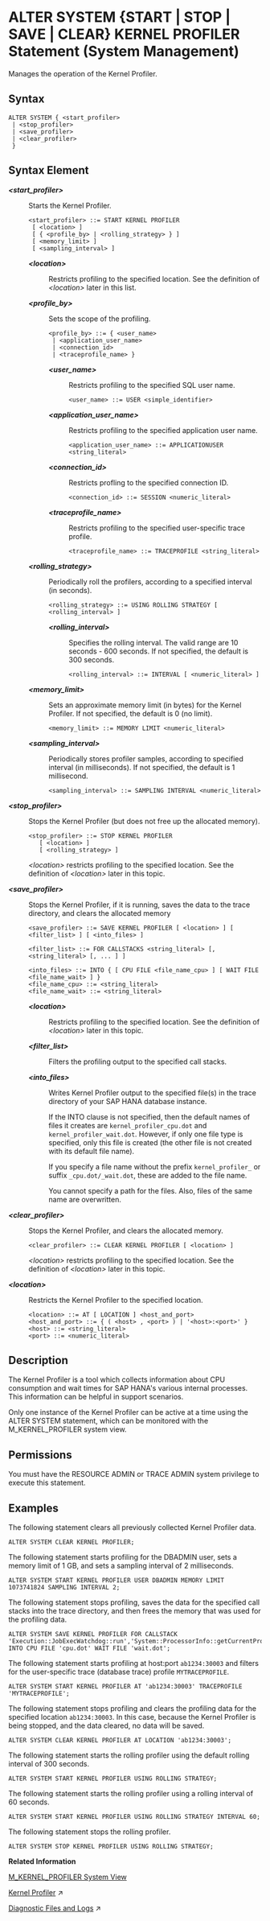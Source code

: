 <!-- loio864e9b9851bb467e9c0c4c1f285bef12 -->

# ALTER SYSTEM \{START | STOP | SAVE | CLEAR\} KERNEL PROFILER Statement \(System Management\)

Manages the operation of the Kernel Profiler.



<a name="loio864e9b9851bb467e9c0c4c1f285bef12__section_oxp_qf5_ncb"/>

## Syntax

```
ALTER SYSTEM { <start_profiler> 
 | <stop_profiler> 
 | <save_profiler> 
 | <clear_profiler> 
 } 
```



<a name="loio864e9b9851bb467e9c0c4c1f285bef12__section_pxp_qf5_ncb"/>

## Syntax Element


<dl>
<dt><b>

*<start\_profiler\>*

</b></dt>
<dd>

Starts the Kernel Profiler.

```
<start_profiler> ::= START KERNEL PROFILER 
 [ <location> ] 
 [ { <profile_by> | <rolling_strategy> } ]
 [ <memory_limit> ] 
 [ <sampling_interval> ]
```


<dl>
<dt><b>

*<location\>*

</b></dt>
<dd>

Restricts profiling to the specified location. See the definition of *<location\>* later in this list.



</dd><dt><b>

*<profile\_by\>*

</b></dt>
<dd>

Sets the scope of the profiling.

```
<profile_by> ::= { <user_name> 
 | <application_user_name> 
 | <connection_id>
 | <traceprofile_name> }
```


<dl>
<dt><b>

*<user\_name\>*

</b></dt>
<dd>

Restricts profiling to the specified SQL user name.

```
<user_name> ::= USER <simple_identifier>
```



</dd><dt><b>

*<application\_user\_name\>*

</b></dt>
<dd>

Restricts profiling to the specified application user name.

```
<application_user_name> ::= APPLICATIONUSER <string_literal>
```



</dd><dt><b>

*<connection\_id\>*

</b></dt>
<dd>

Restricts profling to the specified connection ID.

```
<connection_id> ::= SESSION <numeric_literal>
```



</dd><dt><b>

*<traceprofile\_name\>*

</b></dt>
<dd>

Restricts profiling to the specified user-specific trace profile.

```
<traceprofile_name> ::= TRACEPROFILE <string_literal>
```



</dd>
</dl>



</dd><dt><b>

*<rolling\_strategy\>*

</b></dt>
<dd>

Periodically roll the profilers, according to a specified interval \(in seconds\).

```
<rolling_strategy> ::= USING ROLLING STRATEGY [ <rolling_interval> ]
```



</dd>
<dd>


<dl>
<dt><b>

*<rolling\_interval\>*

</b></dt>
<dd>

Specifies the rolling interval. The valid range are 10 seconds - 600 seconds. If not specified, the default is 300 seconds.

```
<rolling_interval> ::= INTERVAL [ <numeric_literal> ]
```



</dd>
</dl>



</dd><dt><b>

*<memory\_limit\>*

</b></dt>
<dd>

Sets an approximate memory limit \(in bytes\) for the Kernel Profiler. If not specified, the default is 0 \(no limit\).

```
<memory_limit> ::= MEMORY LIMIT <numeric_literal>
```



</dd><dt><b>

*<sampling\_interval\>*

</b></dt>
<dd>

Periodically stores profiler samples, according to specified interval \(in milliseconds\). If not specified, the default is 1 millisecond.

```
<sampling_interval> ::= SAMPLING INTERVAL <numeric_literal>
```



</dd>
</dl>



</dd><dt><b>

*<stop\_profiler\>*

</b></dt>
<dd>

Stops the Kernel Profiler \(but does not free up the allocated memory\).

```
<stop_profiler> ::= STOP KERNEL PROFILER
   [ <location> ]
   [ <rolling_strategy> ]
```

*<location\>* restricts profiling to the specified location. See the definition of *<location\>* later in this topic.



</dd><dt><b>

*<save\_profiler\>*

</b></dt>
<dd>

Stops the Kernel Profiler, if it is running, saves the data to the trace directory, and clears the allocated memory

```
<save_profiler> ::= SAVE KERNEL PROFILER [ <location> ] [ <filter_list> ] [ <into_files> ]

<filter_list> ::= FOR CALLSTACKS <string_literal> [, <string_literal> [, ... ] ] 

<into_files> ::= INTO { [ CPU FILE <file_name_cpu> ] [ WAIT FILE <file_name_wait> ] }
<file_name_cpu> ::= <string_literal>
<file_name_wait> ::= <string_literal>
```


<dl>
<dt><b>

*<location\>*

</b></dt>
<dd>

Restricts profiling to the specified location. See the definition of *<location\>* later in this topic.



</dd><dt><b>

*<filter\_list\>*

</b></dt>
<dd>

Filters the profiling output to the specified call stacks.



</dd><dt><b>

*<into\_files\>*

</b></dt>
<dd>

Writes Kernel Profiler output to the specified file\(s\) in the trace directory of your SAP HANA database instance.

If the INTO clause is not specified, then the default names of files it creates are `kernel_profiler_cpu.dot` and `kernel_profiler_wait.dot`. However, if only one file type is specified, only this file is created \(the other file is not created with its default file name\).

If you specify a file name without the prefix `kernel_profiler_` or suffix `_cpu.dot/_wait.dot`, these are added to the file name.

You cannot specify a path for the files. Also, files of the same name are overwritten.



</dd>
</dl>



</dd><dt><b>

*<clear\_profiler\>*

</b></dt>
<dd>

Stops the Kernel Profiler, and clears the allocated memory.

```
<clear_profiler> ::= CLEAR KERNEL PROFILER [ <location> ]
```

*<location\>* restricts profiling to the specified location. See the definition of *<location\>* later in this topic.



</dd><dt><b>

*<location\>*

</b></dt>
<dd>

Restricts the Kernel Profiler to the specified location.

```
<location> ::= AT [ LOCATION ] <host_and_port>
<host_and_port> ::= { ( <host> , <port> ) | '<host>:<port>' }
<host> ::= <string_literal>
<port> ::= <numeric_literal>
```



</dd>
</dl>



<a name="loio864e9b9851bb467e9c0c4c1f285bef12__section_qxp_qf5_ncb"/>

## Description

The Kernel Profiler is a tool which collects information about CPU consumption and wait times for SAP HANA's various internal processes. This information can be helpful in support scenarios.

Only one instance of the Kernel Profiler can be active at a time using the ALTER SYSTEM statement, which can be monitored with the M\_KERNEL\_PROFILER system view.



<a name="loio864e9b9851bb467e9c0c4c1f285bef12__section_b2j_dt2_n2b"/>

## Permissions

You must have the RESOURCE ADMIN or TRACE ADMIN system privilege to execute this statement.



<a name="loio864e9b9851bb467e9c0c4c1f285bef12__section_rxp_qf5_ncb"/>

## Examples

The following statement clears all previously collected Kernel Profiler data.

```
ALTER SYSTEM CLEAR KERNEL PROFILER;
```

The following statement starts profiling for the DBADMIN user, sets a memory limit of 1 GB, and sets a sampling interval of 2 milliseconds.

```
ALTER SYSTEM START KERNEL PROFILER USER DBADMIN MEMORY LIMIT 1073741824 SAMPLING INTERVAL 2;
```

The following statement stops profiling, saves the data for the specified call stacks into the trace directory, and then frees the memory that was used for the profiling data.

```
ALTER SYSTEM SAVE KERNEL PROFILER FOR CALLSTACK 'Execution::JobExecWatchdog::run','System::ProcessorInfo::getCurrentProcessorIndex' INTO CPU FILE 'cpu.dot' WAIT FILE 'wait.dot';
```

The following statement starts profiling at host:port `ab1234:30003` and filters for the user-specific trace \(database trace\) profile `MYTRACEPROFILE`.

```
ALTER SYSTEM START KERNEL PROFILER AT 'ab1234:30003' TRACEPROFILE 'MYTRACEPROFILE';
```

The following statement stops profiling and clears the profiling data for the specified location `ab1234:30003`. In this case, because the Kernel Profiler is being stopped, and the data cleared, no data will be saved.

```
ALTER SYSTEM CLEAR KERNEL PROFILER AT LOCATION 'ab1234:30003';
```

The following statement starts the rolling profiler using the default rolling interval of 300 seconds.

```
ALTER SYSTEM START KERNEL PROFILER USING ROLLING STRATEGY;
```

The following statement starts the rolling profiler using a rolling interval of 60 seconds.

```
ALTER SYSTEM START KERNEL PROFILER USING ROLLING STRATEGY INTERVAL 60;
```

The following statement stops the rolling profiler.

```
ALTER SYSTEM STOP KERNEL PROFILER USING ROLLING STRATEGY;
```

**Related Information**  


[M\_KERNEL\_PROFILER System View](../../020-System-Views-Reference/022-Monitoring-Views/m-kernel-profiler-system-view-d20e2e8.md "Displays the state and provides information about Kernel Profilers in the system. You must have the RESOURCE ADMIN or TRACE ADMIN system privileges to use this view.")

[Kernel Profiler](https://help.sap.com/viewer/f9c5015e72e04fffa14d7d4f7267d897/2024_3_QRC/en-US/bdd27500bb571014b7f7e61e7c4cda04.html "The kernel profiler is a sampling profiler built into the SAP HANA database. It can be used to analyze performance issues and it collects, for example, information about frequent and/or expensive execution paths during query processing.") :arrow_upper_right:

[Diagnostic Files and Logs](https://help.sap.com/viewer/f9c5015e72e04fffa14d7d4f7267d897/2024_3_QRC/en-US/335e2374c20245e78c9c4c6ce5b0fec6.html "In the event of problems with the SAP HANA database, you can check diagnosis files for errors.") :arrow_upper_right:

